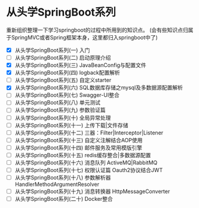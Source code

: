 # 从头学SpringBoot系列
重新组织整理一下学习springboot的过程中所用到的知识点。
(会有些知识点归属于SpringMVC或者Spring框架本身，这里都归入springboot中了)

* [X] 从头学SpringBoot系列(一) 入门
* [ ] 从头学SpringBoot系列(二) 启动原理介绍
* [X] 从头学SpringBoot系列(三) JavaBeanConfig与配置文件
* [X] 从头学SpringBoot系列(四) logback配置解析
* [ ] 从头学SpringBoot系列(五) 自定义starter
* [X] 从头学SpringBoot系列(六) SQL数据库存储之mysql及多数据源配置解析
* [ ] 从头学SpringBoot系列(七) Swagger-UI整合
* [ ] 从头学SpringBoot系列(八) 单元测试
* [ ] 从头学SpringBoot系列(九) 参数验证篇
* [ ] 从头学SpringBoot系列(十) 全局异常处理
* [ ] 从头学SpringBoot系列(十一) 上传下载|文件存储
* [ ] 从头学SpringBoot系列(十二) 三器：Filter|Interceptor|Listener
* [ ] 从头学SpringBoot系列(十三) 自定义注解结合AOP使用
* [ ] 从头学SpringBoot系列(十四) 邮件服务及常用模版引擎
* [ ] 从头学SpringBoot系列(十五) redis缓存整合|多数据源配置
* [ ] 从头学SpringBoot系列(十六) 消息队列 ActiveMQ|RabbitMQ
* [ ] 从头学SpringBoot系列(十七) 权限认证篇 Oauth2协议结合JWT
* [ ] 从头学SpringBoot系列(十八) 参数解析器 HandlerMethodArgumentResolver
* [ ] 从头学SpringBoot系列(十九) 消息转换器 HttpMessageConverter
* [ ] 从头学SpringBoot系列(二十) Docker整合